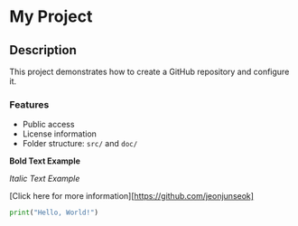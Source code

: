# My Project

## Description
This project demonstrates how to create a GitHub repository and configure it.

### Features
- Public access
- License information
- Folder structure: `src/` and `doc/`

**Bold Text Example**

*Italic Text Example*

[Click here for more information][https://github.com/jeonjunseok]

```python
print("Hello, World!")
